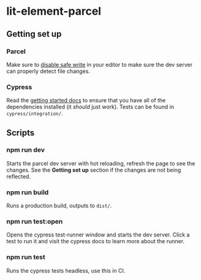 # lit-element-parcel

## Getting set up

### Parcel

Make sure to [disable safe write](https://parceljs.org/hmr.html#safe-write)
in your editor to make sure the dev server can properly detect file changes.

### Cypress

Read the
[getting started docs](https://docs.cypress.io/guides/getting-started/installing-cypress.html#System-requirements)
to ensure that you have all of the dependencies installed (it *should* just
work). Tests can be found in `cypress/integration/`.

## Scripts

### npm run dev

Starts the parcel dev server with hot reloading, refresh the page to see the
changes. See the **Getting set up** section if the changes are not being
reflected.

### npm run build

Runs a production build, outputs to `dist/`.

### npm run test:open

Opens the cypress test-runner window and starts the dev server. Click a test to
run it and visit the cypress docs to learn more about the runner.

### npm run test

Runs the cypress tests headless, use this in CI.
